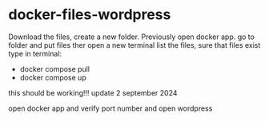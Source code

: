 # docker-files-wordpress

Download the files, create a new folder.
Previously open docker app.
go to folder and put files ther
open a new terminal list the files, sure that files exist
type in terminal: 
  - docker compose pull
  - docker compose up

this should be working!!! update 2 september 2024

open docker app and verify port number and open wordpress 


